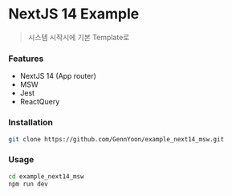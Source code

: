 # NextJS 14 Example

> 시스템 시작시에 기본 Template로

### Features

- NextJS 14 (App router)
- MSW
- Jest
- ReactQuery

### Installation

```bash
git clone https://github.com/GennYoon/example_next14_msw.git
```

### Usage

```bash
cd example_next14_msw
npm run dev
```
